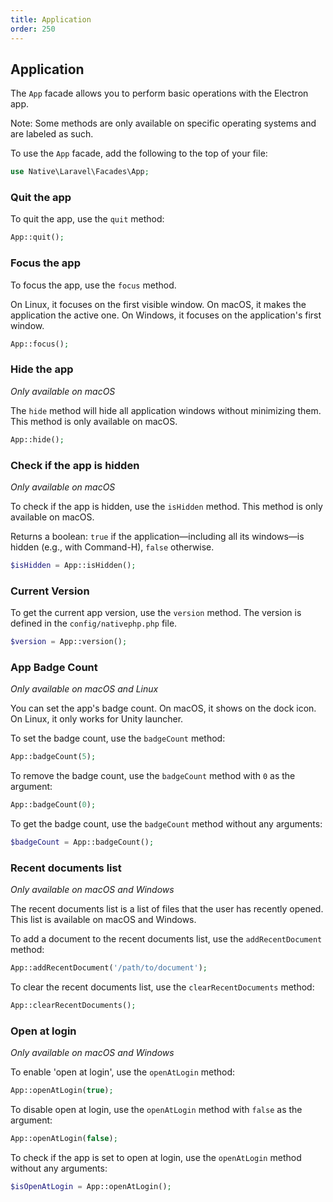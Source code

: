 ```yaml
---
title: Application
order: 250
---
```


## Application

The `App` facade allows you to perform basic operations with the Electron app.

Note: Some methods are only available on specific operating systems and are labeled as such.

To use the `App` facade, add the following to the top of your file:

```php
use Native\Laravel\Facades\App;
```

### Quit the app

To quit the app, use the `quit` method:

```php
App::quit();
```

### Focus the app

To focus the app, use the `focus` method.

On Linux, it focuses on the first visible window. On macOS, it makes the application the active one. On Windows, it
focuses on the application's first window.

```php
App::focus();
```

### Hide the app
_Only available on macOS_

The `hide` method will hide all application windows without minimizing them. This method is only available on macOS.

```php
App::hide();
```

### Check if the app is hidden
_Only available on macOS_

To check if the app is hidden, use the `isHidden` method. This method is only available on macOS.

Returns a boolean: `true` if the application—including all its windows—is hidden (e.g., with Command-H), `false`
otherwise.

```php
$isHidden = App::isHidden();
```

### Current Version

To get the current app version, use the `version` method. The version is defined in the `config/nativephp.php` file.

```php
$version = App::version();
```

### App Badge Count
_Only available on macOS and Linux_

You can set the app's badge count.
On macOS, it shows on the dock icon. On Linux, it only works for Unity launcher.

To set the badge count, use the `badgeCount` method:

```php
App::badgeCount(5);
```

To remove the badge count, use the `badgeCount` method with `0` as the argument:

```php
App::badgeCount(0);
```

To get the badge count, use the `badgeCount` method without any arguments:

```php
$badgeCount = App::badgeCount();
``` 

### Recent documents list
_Only available on macOS and Windows_

The recent documents list is a list of files that the user has recently opened. This list is available on macOS and
Windows.

To add a document to the recent documents list, use the `addRecentDocument` method:

```php
App::addRecentDocument('/path/to/document');
```

To clear the recent documents list, use the `clearRecentDocuments` method:

```php
App::clearRecentDocuments();
```

### Open at login
_Only available on macOS and Windows_

To enable 'open at login', use the `openAtLogin` method:

```php
App::openAtLogin(true);
```

To disable open at login, use the `openAtLogin` method with `false` as the argument:

```php
App::openAtLogin(false);
```

To check if the app is set to open at login, use the `openAtLogin` method without any arguments:

```php
$isOpenAtLogin = App::openAtLogin();
```

